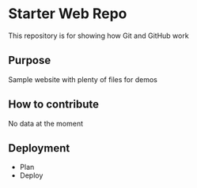 # Starter Web Repo

This repository is for showing how Git and GitHub work

## Purpose

Sample website with plenty of files for demos

## How to contribute

No data at the moment

## Deployment
* Plan
* Deploy